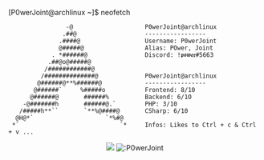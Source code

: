 [P0werJoint@archlinux ~]$ neofetch

                    -@                    P0werJoint@archlinux
                   .##@                   -----------------
                  .####@                  Username: P0werJoint
                  @#####@                 Alias: POwer, Joint
                . *######@                Discord: !𝖕𝖔𝖜𝖊𝖗#5663
               .##@o@#####@               
              /############@            
             /##############@             P0werJoint@archlinux
            @######@**%######@            -----------------
           @######`     %#####o           Frontend: 8/10
          @######@       ######%          Backend: 6/1O
        -@#######h       ######@.`        PHP: 3/10
       /#####h**``       `**%@####@       CSharp: 6/10
      @H@*`                    `*%#@    
     *`                            `*     Infos: Likes to Ctrl + c & Ctrl + v ...

<p align="center">
	<img src="https://github-readme-streak-stats.herokuapp.com?user=P0werJoint&theme=github-dark-blue&hide_border=true&date_format=j%20M%5B%20Y%5D">
	<img src="https://count.getloli.com/get/@:P0werJoint" alt=":P0werJoint" />
</p>
